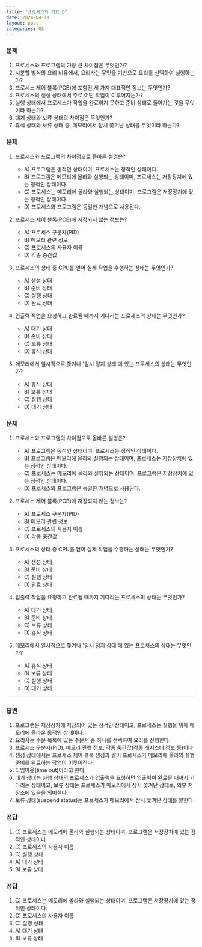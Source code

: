 ```yaml
---
title: "프로세스의 개요_Q"
date: 2024-04-11
layout: post
categories: OS
---
```

### 문제

1.  프로세스와 프로그램의 가장 큰 차이점은 무엇인가?
2.  시분할 방식의 요리 비유에서, 요리사는 무엇을 기반으로 요리를 선택하여 실행하는가?
3.  프로세스 제어 블록(PCB)에 포함된 세 가지 대표적인 정보는 무엇인가?
4.  프로세스의 생성 상태에서 주로 어떤 작업이 이루어지는가?
5.  실행 상태에서 프로세스가 작업을 완료하지 못하고 준비 상태로 돌아가는 것을 무엇이라 하는가?
6.  대기 상태와 보류 상태의 차이점은 무엇인가?
7.  휴식 상태와 보류 상태 중, 메모리에서 잠시 쫓겨난 상태를 무엇이라 하는가?


### 문제

1.  프로세스와 프로그램의 차이점으로 올바른 설명은?
    
    *   A) 프로그램은 동적인 상태이며, 프로세스는 정적인 상태이다.
    *   B) 프로그램은 메모리에 올라와 실행되는 상태이며, 프로세스는 저장장치에 있는 정적인 상태이다.
    *   C) 프로세스는 메모리에 올라와 실행되는 상태이며, 프로그램은 저장장치에 있는 정적인 상태이다.
    *   D) 프로세스와 프로그램은 동일한 개념으로 사용된다.
2.  프로세스 제어 블록(PCB)에 저장되지 않는 정보는?
    
    *   A) 프로세스 구분자(PID)
    *   B) 메모리 관련 정보
    *   C) 프로세스의 사용자 이름
    *   D) 각종 중간값
3.  프로세스의 상태 중 CPU를 얻어 실제 작업을 수행하는 상태는 무엇인가?
    
    *   A) 생성 상태
    *   B) 준비 상태
    *   C) 실행 상태
    *   D) 완료 상태
4.  입출력 작업을 요청하고 완료될 때까지 기다리는 프로세스의 상태는 무엇인가?
    
    *   A) 대기 상태
    *   B) 준비 상태
    *   C) 보류 상태
    *   D) 휴식 상태
5.  메모리에서 일시적으로 쫓겨나 '일시 정지 상태'에 있는 프로세스의 상태는 무엇인가?
    
    *   A) 휴식 상태
    *   B) 보류 상태
    *   C) 실행 상태
    *   D) 대기 상태


### 문제

1.  프로세스와 프로그램의 차이점으로 올바른 설명은?
    
    *   A) 프로그램은 동적인 상태이며, 프로세스는 정적인 상태이다.
    *   B) 프로그램은 메모리에 올라와 실행되는 상태이며, 프로세스는 저장장치에 있는 정적인 상태이다.
    *   C) 프로세스는 메모리에 올라와 실행되는 상태이며, 프로그램은 저장장치에 있는 정적인 상태이다.
    *   D) 프로세스와 프로그램은 동일한 개념으로 사용된다.
2.  프로세스 제어 블록(PCB)에 저장되지 않는 정보는?
    
    *   A) 프로세스 구분자(PID)
    *   B) 메모리 관련 정보
    *   C) 프로세스의 사용자 이름
    *   D) 각종 중간값
3.  프로세스의 상태 중 CPU를 얻어 실제 작업을 수행하는 상태는 무엇인가?
    
    *   A) 생성 상태
    *   B) 준비 상태
    *   C) 실행 상태
    *   D) 완료 상태
4.  입출력 작업을 요청하고 완료될 때까지 기다리는 프로세스의 상태는 무엇인가?
    
    *   A) 대기 상태
    *   B) 준비 상태
    *   C) 보류 상태
    *   D) 휴식 상태
5.  메모리에서 일시적으로 쫓겨나 '일시 정지 상태'에 있는 프로세스의 상태는 무엇인가?
    
    *   A) 휴식 상태
    *   B) 보류 상태
    *   C) 실행 상태
    *   D) 대기 상태



<hr>


### 답변

1.  프로그램은 저장장치에 저장되어 있는 정적인 상태이고, 프로세스는 실행을 위해 메모리에 올라온 동적인 상태이다.
2.  요리사는 주문 목록에 있는 주문서 중 하나를 선택하여 요리를 진행한다.
3.  프로세스 구분자(PID), 메모리 관련 정보, 각종 중간값(각종 레지스터 정보 등)이다.
4.  생성 상태에서는 프로세스 제어 블록 생성과 같이 프로세스가 메모리에 올라와 실행 준비를 완료하는 작업이 이루어진다.
5.  타임아웃(time out)이라고 한다.
6.  대기 상태는 실행 상태의 프로세스가 입출력을 요청하면 입출력이 완료될 때까지 기다리는 상태이고, 보류 상태는 프로세스가 메모리에서 잠시 쫓겨난 상태로, 외부 저장소에 있음을 의미한다.
7.  보류 상태(suspend status)는 프로세스가 메모리에서 잠시 쫓겨난 상태를 말한다.


### 정답

1.  C) 프로세스는 메모리에 올라와 실행되는 상태이며, 프로그램은 저장장치에 있는 정적인 상태이다.
2.  C) 프로세스의 사용자 이름
3.  C) 실행 상태
4.  A) 대기 상태
5.  B) 보류 상태

### 정답

1.  C) 프로세스는 메모리에 올라와 실행되는 상태이며, 프로그램은 저장장치에 있는 정적인 상태이다.
2.  C) 프로세스의 사용자 이름
3.  C) 실행 상태
4.  A) 대기 상태
5.  B) 보류 상태




